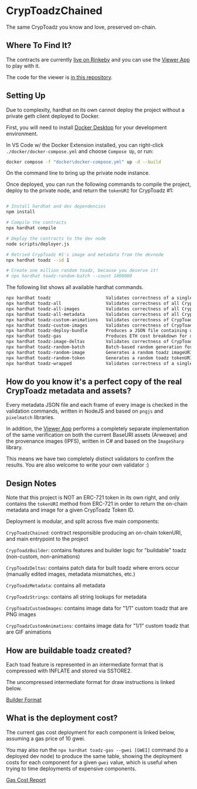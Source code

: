 # CrypToadzChained
The same CrypToadz you know and love, preserved on-chain.

## Where To Find It?

The contracts are currently [live on Rinkeby](https://rinkeby.etherscan.io/address/0x60d9d8bc30812fdee9cc5e3fcb630233a924cc97#code) 
and you can use the [Viewer App](https://cryptoadzchained.com) to play with it. 

The code for the viewer is [in this repository](https://github.com/wattsyart/cryptoadz-chained/tree/main/ui).

## Setting Up

Due to complexity, hardhat on its own cannot deploy the project without a private geth client deployed to Docker.

First, you will need to install [Docker Desktop](https://www.docker.com/products/docker-desktop) for your development environment.

In VS Code w/ the Docker Extension installed, you can right-click `./docker/docker-compose.yml` and choose `Compose Up`, or run:

```bash
docker compose -f "docker\docker-compose.yml" up -d --build 
```

On the command line to bring up the private node instance.

Once deployed, you can run the following commands to compile the project, deploy to the private node, and return the `tokenURI` for CrypToadz #1:

```bash

# Install hardhat and dev dependencies
npm install

# Compile the contracts
npx hardhat compile

# Deploy the contracts to the dev node
node scripts/deployer.js

# Retried CrypToadz #1's image and metadata from the devnode
npx hardhat toadz --id 1

# Create one million random toadz, because you deserve it!
# npx hardhat toadz-random-batch --count 1000000
```

The following list shows all available hardhat commands.

```bash
npx hardhat toadz                     Validates correctness of a single CrypToadz
npx hardhat toadz-all                 Validates correctness of all CrypToadz tokens
npx hardhat toadz-all-images          Validates correctness of all CrypToadz token images
npx hardhat toadz-all-metadata        Validates correctness of all CrypToadz token metadata
npx hardhat toadz-custom-animations   Validates correctness of CrypToadz custom animations
npx hardhat toadz-custom-images       Validates correctness of CrypToadz custom images
npx hardhat toadz-deploy-bundle       Produces a JSON file containing unsigned transactions for all deployments at a set price budget
npx hardhat toadz-gas                 Produces ETH cost breakdown for deployment by component
npx hardhat toadz-image-deltas        Validates correctness of CrypToadz token images that have deltas
npx hardhat toadz-random-batch        Batch-based random generation for stress testing
npx hardhat toadz-random-image        Generates a random toadz imageURI and saves the image to disk
npx hardhat toadz-random-token        Generates a random toadz tokenURI and saves the metadata and image to disk
npx hardhat toadz-wrapped             Validates correctness of a single, wrapped CrypToadz
```

## How do you know it's a perfect copy of the real CrypToadz metadata and assets?

Every metadata JSON file and each frame of every image is checked in the validation commands, written in NodeJS and based on `pngjs` and `pixelmatch` libraries.

In addition, the [Viewer App](https://cryptoadzchained.com) performs a completely separate implementation of the same verification
on both the current BaseURI assets (Arweave) and the provenance images (IPFS), written in C# and based on the `ImageSharp` library.

This means we have two completely distinct validators to confirm the results. You are also welcome to write your own validator :)

## Design Notes

Note that this project is NOT an ERC-721 token in its own right, and only contains the `tokenURI` method from ERC-721
in order to return the on-chain metadata and image for a given CrypToadz Token ID.

Deployment is modular, and split across five main components:

`CrypToadzChained`: contract responsible producing an on-chain tokenURI, and main entrypoint to the project

`CrypToadzBuilder`: contains features and builder logic for "buildable" toadz (non-custom, non-animations)

`CrypToadzDeltas`: contains patch data for built toadz where errors occur (manually edited images, metadata mismatches, etc.)

`CrypToadzMetadata`: contains all metadata

`CrypToadzStrings`: contains all string lookups for metadata

`CrypToadzCustomImages`: contains image data for "1/1" custom toadz that are PNG images

`CrypToadzCustomAnimations`: contains image data for "1/1" custom toadz that are GIF animations

## How are buildable toadz created?

Each toad feature is represented in an intermediate format that is compressed with INFLATE and stored via SSTORE2.

The uncompressed intermediate format for draw instructions is linked below.

[Builder Format](https://github.com/wattsyart/cryptoadz-chained/wiki/Builder-Format)

## What is the deployment cost?

The current gas cost deployment for each component is linked below, assuming a gas price of 10 gwei.

You may also run the `npx hardhat toadz-gas --gwei [GWEI]` command (to a deployed dev node) to produce the same table, showing the deployment costs for each component for a given `gwei` value, which is useful when trying to time deployments of expensive components.

[Gas Cost Report](https://github.com/wattsyart/cryptoadz-chained/wiki/Gas-Cost-Report)
